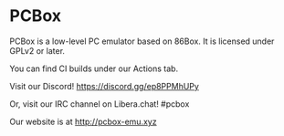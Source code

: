 PCBox
=====

PCBox is a low-level PC emulator based on 86Box.
It is licensed under GPLv2 or later.

You can find CI builds under our Actions tab.

Visit our Discord! https://discord.gg/ep8PPMhUPy

Or, visit our IRC channel on Libera.chat! #pcbox

Our website is at http://pcbox-emu.xyz
